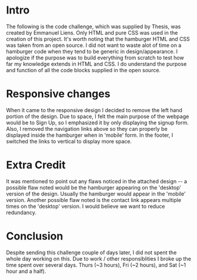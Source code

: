 # Intro

The following is the code challenge, which was supplied by Thesis, was created by Emmanuel Liens. Only HTML and pure CSS was used in the creation of this project. It's worth noting that the hamburger HTML and CSS was taken from an open source. I did not want to waste alot of time on a hamburger code when they tend to be generic in design/appearance. I apologize if the purpose was to build everything from scratch to test how far my knowledge extends in HTML and CSS. I do understand the purpose and function of all the code blocks supplied in the open source.

# Responsive changes

When it came to the responsive design I decided to remove the left hand portion of the design. Due to space, I felt the main purpose of the webpage would be to Sign Up, so I emphasized it by only displaying the signup form. Also, I removed the navigation links above so they can properly be displayed inside the hamburger when in 'mobile' form. In the footer, I switched the links to vertical to display more space.

# Extra Credit

It was mentioned to point out any flaws noticed in the attached design -- a possible flaw noted would be the hamburger appearing on the 'desktop' version of the design. Usually the hamburger would appear in the 'mobile' version. Another possible flaw noted is the contact link appears multiple times on the 'desktop' version. I would believe we want to reduce redundancy.

# Conclusion
Despite sending this challenge couple of days later, I did not spent the whole day working on this. Due to work / other responsiblities I broke up the time spent over several days. Thurs (~3 hours), Fri (~2 hours), and Sat (~1 hour and a half).
